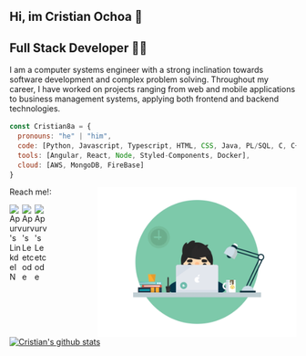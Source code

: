 ## Hi, im Cristian Ochoa 👋
## Full Stack Developer 👨‍💻

I am a computer systems engineer with a strong inclination towards software development and complex problem solving. Throughout my career, I have worked on projects ranging from web and mobile applications to business management systems, applying both frontend and backend technologies.

```js
const Cristian8a = {
  pronouns: "he" | "him",
  code: [Python, Javascript, Typescript, HTML, CSS, Java, PL/SQL, C, C++],
  tools: [Angular, React, Node, Styled-Components, Docker],
  cloud: [AWS, MongoDB, FireBase]
}
```
<img src="https://github.com/nirala69/nirala69/blob/master/70804f7e25b11f29db904f2fa7b4cd9d.gif" width="350" align='right'>

<p> Reach me!: </p>
<a href="https://www.linkedin.com/in/cristian-ochoa-153a24212/">
  <img align="left" alt="Apurv's LinkdeIN" width="22px" src="https://cdn.jsdelivr.net/npm/simple-icons@v3/icons/linkedin.svg" />
</a>
<a href="https://github.com/Cristian8a">
  <img align="left" alt="Apurv's Leetcode" width="22px" src="https://cdn.jsdelivr.net/npm/simple-icons@v3/icons/github.svg" />
</a>
<a href="cris_17e@hotmail.com">
  <img align="left" alt="Apurv's Leetcode" width="22px" src="https://cdn.jsdelivr.net/npm/simple-icons@v3/icons/gmail.svg"/>
</a>

[![Cristian's github stats](https://github-readme-stats.vercel.app/api?username=Cristian8a&show_icons=true&theme=merko&hide=[%22contribs%22,%22issues%22])](https://github.com/Cristian8a)


<!--
**Cristian8a/Cristian8a** is a ✨ _special_ ✨ repository because its `README.md` (this file) appears on your GitHub profile.

Here are some ideas to get you started:

- 🔭 I’m currently working on ...
- 🌱 I’m currently learning ...
- 👯 I’m looking to collaborate on ...
- 🤔 I’m looking for help with ...
- 💬 Ask me about ...
- 📫 How to reach me: ...
- 😄 Pronouns: ...
- ⚡ Fun fact: ...
-->
